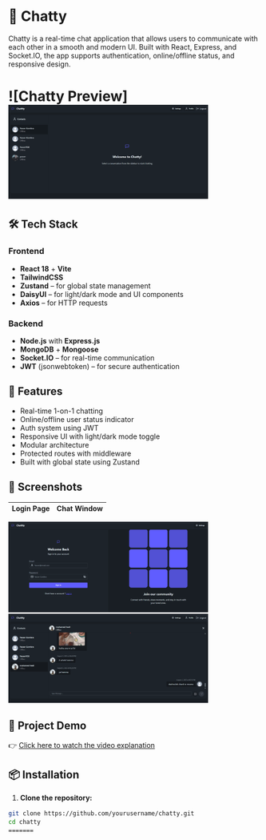 # 💬 Chatty

Chatty is a real-time chat application that allows users to communicate with each other in a smooth and modern UI. Built with React, Express, and Socket.IO, the app supports authentication, online/offline status, and responsive design.

![Chatty Preview] <img src="./frontend/public/chat-app1.png" width="400" />
=======


## 🛠️ Tech Stack

### Frontend
- **React 18** + **Vite**
- **TailwindCSS**
- **Zustand** – for global state management
- **DaisyUI** – for light/dark mode and UI components
- **Axios** – for HTTP requests

### Backend
- **Node.js** with **Express.js**
- **MongoDB** + **Mongoose**
- **Socket.IO** – for real-time communication
- **JWT** (jsonwebtoken) – for secure authentication

## 🚀 Features

- Real-time 1-on-1 chatting
- Online/offline user status indicator
- Auth system using JWT
- Responsive UI with light/dark mode toggle
- Modular architecture
- Protected routes with middleware
- Built with global state using Zustand

## 📸 Screenshots

| Login Page | Chat Window |
|------------|-------------|
<p float="left">
  <img src="./frontend/public/chat-app2.png" width="400" /> <img src="./frontend/public/chat-app3.png" width="400" >
</p>




## 🎥 Project Demo

👉 [ Click here to watch the video explanation](https://screenrec.com/share/QEgbY1J4ZM)

## 📦 Installation

1. **Clone the repository:**
```bash
git clone https://github.com/yourusername/chatty.git
cd chatty
=======

